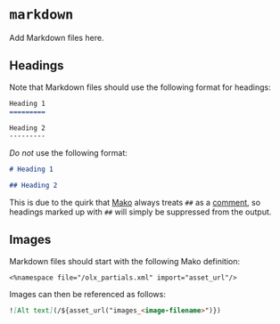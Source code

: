 `markdown`
==========

Add Markdown files here.


Headings
--------

Note that Markdown files should use the following format for headings:

```markdown
Heading 1
=========

Heading 2
---------
```

*Do not* use the following format:

```markdown
# Heading 1

## Heading 2
```

This is due to the quirk that [Mako](http://www.makotemplates.org/)
always treats `##` as a
[comment](http://docs.makotemplates.org/en/latest/syntax.html#comments),
so headings marked up with `##` will simply be suppressed from the
output.


Images
------

Markdown files should start with the following Mako definition:

```
<%namespace file="/olx_partials.xml" import="asset_url"/>
```

Images can then be referenced as follows:

```markdown
![Alt text](/${asset_url("images_<image-filename>")})
```
